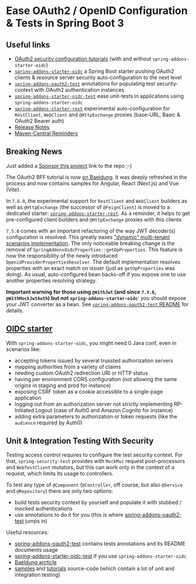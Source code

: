 # Ease OAuth2 / OpenID Configuration & Tests in Spring Boot 3 

## Useful links
- [OAuth2 security configuration tutorials](https://github.com/ch4mpy/spring-addons/tree/master/samples/tutorials#securing-spring-applications-with-oauth2) (with and without `spring-addons-starter-oidc`)
- [`spring-addons-starter-oidc`](https://github.com/ch4mpy/spring-addons/tree/master/spring-addons-starter-oidc) a Spring Boot starter pushing OAuth2 clients & resource server security auto-configuration to the next level
- [`spring-addons-oauth2-test`](https://github.com/ch4mpy/spring-addons/tree/master/spring-addons-oauth2-test) annotations for populating test security-context with OAuth2 authentication instances
- [`spring-addons-starter-oidc-test`](https://github.com/ch4mpy/spring-addons/tree/master/spring-addons-starter-oidc-test) ease unit-tests in applications using `spring-addons-starter-oidc`
- [`spring-addons-starter-rest`](https://github.com/ch4mpy/spring-addons/tree/master/spring-addons-starter-rest) experimental auto-configuration for `RestClient`, `WebClient` and `@HttpExchange` proxies (base-URL, Basic & OAuth2 Bearer auth)
- [Release Notes](https://github.com/ch4mpy/spring-addons/tree/master/release-notes.md)
- [Maven-Central Reminders](https://github.com/ch4mpy/spring-addons/tree/master/maven-central.md)

## Breaking News

Just added a [Sponsor this project](https://ko-fi.com/ch4mpy) link to the repo ;-)

The OAuth2 BFF tutorial is now [on Baeldung](https://www.baeldung.com/spring-cloud-gateway-bff-oauth2). It was deeply refreshed in the process and now contains samples for Angular, React (Next.js) and Vue (Vite).

In `7.6.0`, the experimental support for `RestClient` and `WebClient` builders as well as `@HttpExchange` (the successor of `@FeignClient`) is moved to a dedicated starter: [`spring-addons-starter-rest`](https://github.com/ch4mpy/spring-addons/tree/master/spring-addons-starter-rest). As a reminder, it helps to get pre-configured client builders and `@HttpExchange` proxies with this clients

`7.5.0` comes with an important refactoring of the way JWT decoder(s) configuration is resolved. This greatly eases ["dynamic" multi-tenant scenarios implementation](https://github.com/ch4mpy/spring-addons/tree/master/spring-addons-starter-oidc#1-1-4). The only noticeable breaking change is the removal of `SpringAddonsOidcProperties::getOpProperties`. This feature is now the responsibility of the newly introduced `OpenidProviderPropertiesResolver`. The default implementation resolves properties with an exact match on issuer (just as `getOpProperties` was doing). As usual, auto-configured bean backs-off if you expose one to use another properties resolving strategy.

**Important warning for those using `@WithJwt` (and since `7.3.0`, `@WithMockJwtAuth`) but not `spring-addons-starter-oidc`**: you should expose your JWT converter as a bean. See [`spring-addons-oauth2-test` README](https://github.com/ch4mpy/spring-addons/tree/master/spring-addons-oauth2-test) for details.

## [OIDC starter](https://github.com/ch4mpy/spring-addons/tree/master/spring-addons-starter-oidc)

With `spring-addons-starter-oidc`, you might need 0 Java conf, even in scenarios like:
- accepting tokens issued by several trussted authorization servers
- mapping authorities from a variety of claims
- needing custom OAuth2 redirection URI or HTTP status
- having per environment CORS configuration (not allowing the same origins in staging and prod for instance)
- exposing CSRF token as a cookie accessible to a single-page application
- logging out from an authorization server not strictly implementing RP-Initiated Logout (case of Auth0 and Amazon Cognito for instance)
- adding extra parameters to authorization or token requests (like the `audience` required by Auth0)

## Unit & Integration Testing With Security

Testing access control requires to configure the test security context.  For that, `spring-security-test` provides with `MockMvc` request post-processors and `WebTestClient` mutators, but this can work only in the context of a request, which limits its usage to controllers.

To test any type of `@Component` (`@Controller`, off course, but also `@Service` and `@Repository`) there are  only two options:
- build tests security context by yourself and populate it with stubbed / mocked authentications
- use annotations to do it for you (this is where [spring-addons-oauth2-test](https://github.com/ch4mpy/spring-addons/tree/master/spring-addons-oauth2-test) jumps in)

Useful resources:
- [spring-addons-oauth2-test](https://github.com/ch4mpy/spring-addons/tree/master/spring-addons-oauth2-test) contains tests annotations and its README documents usage
- [spring-addons-starter-oidc-test](https://github.com/ch4mpy/spring-addons/tree/master/spring-addons-starter-oidc-test) if you use `spring-addons-starter-oidc`
- [Baeldung arcticle](https://www.baeldung.com/spring-oauth-testing-access-control)
- [samples](https://github.com/ch4mpy/spring-addons/tree/master/samples) and [tutorials](https://github.com/ch4mpy/spring-addons/tree/master/samples/tutorials) source-code (which contain a lot of unit and integration testing)
